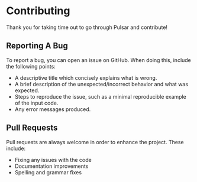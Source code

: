 # Contributing

Thank you for taking time out to go through Pulsar and contribute!

## Reporting A Bug

To report a bug, you can open an issue on GitHub. When doing this, include the following points:
- A descriptive title which concisely explains what is wrong.
- A brief description of the unexpected/incorrect behavior and what was expected.
- Steps to reproduce the issue, such as a minimal reproducible example of the input code.
- Any error messages produced.

## Pull Requests

Pull requests are always welcome in order to enhance the project. These include:
- Fixing any issues with the code
- Documentation improvements
- Spelling and grammar fixes
